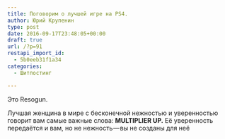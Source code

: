 ```yaml
---
title: Поговорим о лучшей игре на PS4.
author: Юрий Крупенин
type: post
date: 2016-09-17T23:48:05+00:00
draft: true
url: /?p=91
restapi_import_id:
  - 5b0eeb31f1a34
categories:
  - Шитпостинг

---
```

Это Resogun.

Лучшая женщина в мире с бесконечной нежностью и уверенностью говорит вам самые важные слова: **MULTIPLIER UP.** Её уверенность передаётся и вам, но не нежность — вы не созданы для неё